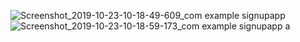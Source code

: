 ![Screenshot_2019-10-23-10-18-49-609_com example signupapp](https://user-images.githubusercontent.com/35677260/67442680-1e5e4800-f62c-11e9-84e3-34f4ea112cb8.png)
![Screenshot_2019-10-23-10-18-59-173_com example signupapp](https://user-images.githubusercontent.com/35677260/67442684-20280b80-f62c-11e9-9a98-bd0c3bd32787.png)
a
